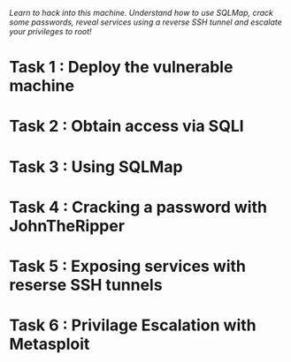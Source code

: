 *Learn to hack into this machine. Understand how to use SQLMap, crack some passwords, reveal services using a reverse SSH tunnel and escalate your privileges to root!*

# Task 1 : Deploy the vulnerable machine 

# Task 2 : Obtain access via SQLI

# Task 3 : Using SQLMap

# Task 4 : Cracking a password with JohnTheRipper

# Task 5 : Exposing services with reserse SSH tunnels

# Task 6 : Privilage Escalation with Metasploit 


